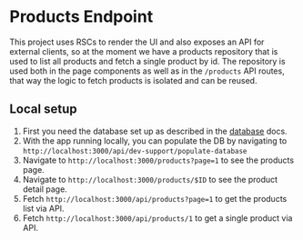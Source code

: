 # Products Endpoint

This project uses RSCs to render the UI and also exposes an API for external clients, so at the moment we have a products repository that is used to list all products and fetch a single product by id. The repository is used both in the page components as well as in the `/products` API routes, that way the logic to fetch products is isolated and can be reused.

## Local setup

1. First you need the database set up as described in the [database](../infrastructure/database.md) docs.
2. With the app running locally, you can populate the DB by navigating to `http://localhost:3000/api/dev-support/populate-database`
3. Navigate to `http://localhost:3000/products?page=1` to see the products page.
4. Navigate to `http://localhost:3000/products/$ID` to see the product detail page.
5. Fetch `http://localhost:3000/api/products?page=1` to get the products list via API.
6. Fetch `http://localhost:3000/api/products/1` to get a single product via API.
